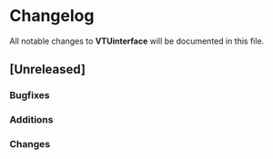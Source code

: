 # Changelog

All notable changes to **VTUinterface** will be documented in this file.


## [Unreleased]

### Bugfixes

### Additions

### Changes

